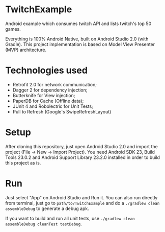 # TwitchExample
Android example which consumes twitch API and lists twitch's top 50 games.

Everything is 100% Android Native, built on Android Studio 2.0 (with Gradle). 
This project implementation is based on Model View Presenter (MVP) architecture.

# Technologies used 

* Retrofit 2.0 for network communication;
* Dagger 2 for dependency injection;
* Butterknife for View injection;
* PaperDB for Cache (Offline data);
* JUnit 4 and Robolectric for Unit Tests;
* Pull to Refresh (Google's SwipeRefreshLayout)

# Setup #

After cloning this repository, just open Android Studio 2.0 and import the project (File -> New -> Import Project). You need Android SDK 23, Build Tools 23.0.2 and Android Support Library 23.2.0 installed in order to build this project as is.

# Run #

Just select "App" on Android Studio and Run it. You can also run directly from terminal, just go to `path/to/TwitchExample` and do a `./gradlew clean assembleDebug` to generate a debug apk.

If you want to build and run all unit tests, use `./gradlew clean assembleDebug cleanTest testDebug`.

